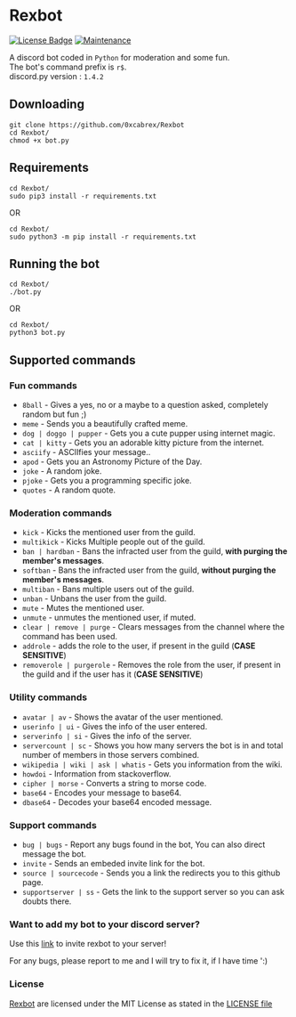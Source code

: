 # Rexbot
[![License Badge](https://img.shields.io/badge/license-MIT-blue.svg)](LICENSE)
[![Maintenance](https://img.shields.io/badge/Maintained%3F-yes-green.svg)](CHANGELOG)

A discord bot coded in `Python` for moderation and some fun.  
The bot's command prefix is `r$`.  
discord.py version : `1.4.2`

## Downloading

```
git clone https://github.com/0xcabrex/Rexbot
cd Rexbot/
chmod +x bot.py
```

## Requirements

```
cd Rexbot/
sudo pip3 install -r requirements.txt
```
OR
```
cd Rexbot/
sudo python3 -m pip install -r requirements.txt
```

## Running the bot

```
cd Rexbot/
./bot.py
```
OR
```
cd Rexbot/
python3 bot.py
```


## Supported commands

### Fun commands

- `8ball` - Gives a yes, no or a maybe to a question asked, completely random but fun ;) 
- `meme` - Sends you a beautifully crafted meme.
- `dog | doggo | pupper` - Gets you a cute pupper using internet magic.
- `cat | kitty` - Gets you an adorable kitty picture from the internet.
- `asciify` - ASCIIfies your message..
- `apod` - Gets you an Astronomy Picture of the Day.
- `joke` - A random joke.
- `pjoke` - Gets you a programming specific joke.
- `quotes` - A random quote.

### Moderation commands

- `kick` - Kicks the mentioned user from the guild.
- `multikick` - Kicks Multiple people out of the guild.
- `ban | hardban` - Bans the infracted user from the guild, **with purging the member's messages**.
- `softban` - Bans the infracted user from the guild, **without purging the member's messages**.
- `multiban` - Bans multiple users out of the guild.
- `unban` - Unbans the user from the guild.
- `mute` - Mutes the mentioned user.
- `unmute` - unmutes the mentioned user, if muted.
- `clear | remove | purge` - Clears messages from the channel where the command has been used.
- `addrole` - adds the role to the user, if present in the guild (**CASE SENSITIVE**)
- `removerole | purgerole` - Removes the role from the user, if present in the guild and if the user has it (**CASE SENSITIVE**)

### Utility commands

- `avatar | av` - Shows the avatar of the user mentioned.
- `userinfo | ui` - Gives the info of the user entered.
- `serverinfo | si` - Gives the info of the server.
- `servercount | sc` - Shows you how many servers the bot is in and total number of members in those servers combined.
- `wikipedia | wiki | ask | whatis` - Gets you information from the wiki.
- `howdoi` - Information from stackoverflow.
- `cipher | morse` - Converts a string to morse code.
- `base64` - Encodes your message to base64.
- `dbase64` - Decodes your base64 encoded message.

### Support commands

- `bug | bugs` - Report any bugs found in the bot, You can also direct message the bot.
- `invite` - Sends an embeded invite link for the bot.
- `source | sourcecode` - Sends you a link the redirects you to this github page.
- `supportserver | ss` - Gets the link to the support server so you can ask doubts there.


### Want to add my bot to your discord server?

Use this [link](https://discord.com/api/oauth2/authorize?client_id=732538419787595846&permissions=8&scope=bot) to invite rexbot to your server!  



For any bugs, please report to me and I will try to fix it, if I have time ':)


### License

[Rexbot](https://github.com/0xcabrex/Rexbot) are licensed under the MIT License as stated in the [LICENSE file](LICENSE)